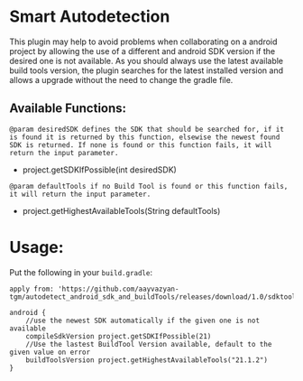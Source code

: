 # Smart Autodetection
This plugin may help to avoid problems when collaborating on a android project by allowing the use of a different and android SDK version if the desired one is not available.
As you should always use the latest available build tools version, the plugin searches for the latest installed version and allows a upgrade without the need to change the gradle file.

Available Functions:
--------------------

```@param desiredSDK defines the SDK that should be searched for, if it is found it is returned by this function, elsewise the newest found SDK is returned. If none is found or this function fails, it will return the input parameter.```
* project.getSDKIfPossible(int desiredSDK)

```@param defaultTools if no Build Tool is found or this function fails, it will return the input parameter.```
* project.getHighestAvailableTools(String defaultTools)

Usage:
======
Put the following in your ```build.gradle```:
```
apply from: 'https://github.com/aayvazyan-tgm/autodetect_android_sdk_and_buildTools/releases/download/1.0/sdktools.gradle'

android {
    //use the newest SDK automatically if the given one is not available
    compileSdkVersion project.getSDKIfPossible(21)
    //Use the lastest BuildTool Version available, default to the given value on error
    buildToolsVersion project.getHighestAvailableTools("21.1.2")
}
```
